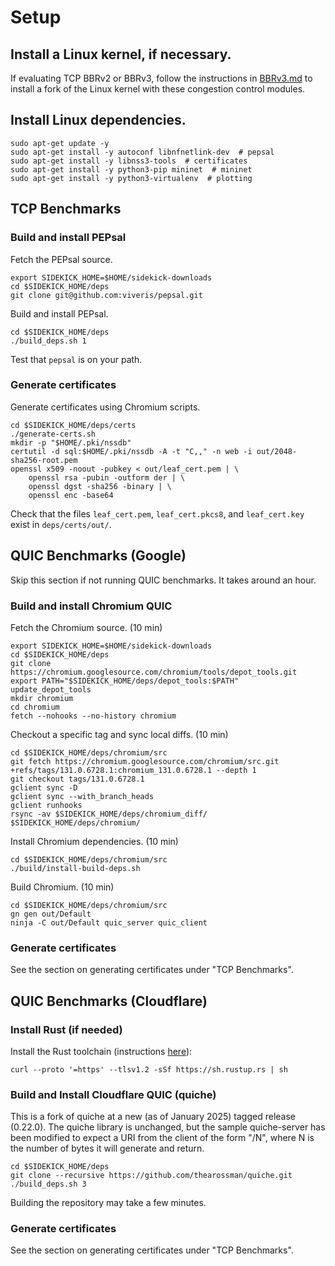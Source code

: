 # Setup

## Install a Linux kernel, if necessary.

If evaluating TCP BBRv2 or BBRv3, follow the instructions in
[BBRv3.md](https://github.com/ygina/sidekick-downloads/blob/main/deps/BBRV3.md)
to install a fork of the Linux kernel with these congestion control modules.

## Install Linux dependencies.

```
sudo apt-get update -y
sudo apt-get install -y autoconf libnfnetlink-dev  # pepsal
sudo apt-get install -y libnss3-tools  # certificates
sudo apt-get install -y python3-pip mininet  # mininet
sudo apt-get install -y python3-virtualenv  # plotting
```

## TCP Benchmarks

### Build and install PEPsal

Fetch the PEPsal source.

```
export SIDEKICK_HOME=$HOME/sidekick-downloads
cd $SIDEKICK_HOME/deps
git clone git@github.com:viveris/pepsal.git
```

Build and install PEPsal.

```
cd $SIDEKICK_HOME/deps
./build_deps.sh 1
```

Test that `pepsal` is on your path.

### Generate certificates

Generate certificates using Chromium scripts.

```
cd $SIDEKICK_HOME/deps/certs
./generate-certs.sh
mkdir -p "$HOME/.pki/nssdb"
certutil -d sql:$HOME/.pki/nssdb -A -t "C,," -n web -i out/2048-sha256-root.pem
openssl x509 -noout -pubkey < out/leaf_cert.pem | \
	openssl rsa -pubin -outform der | \
	openssl dgst -sha256 -binary | \
	openssl enc -base64
```

Check that the files `leaf_cert.pem`, `leaf_cert.pkcs8`, and `leaf_cert.key`
exist in `deps/certs/out/`.

## QUIC Benchmarks (Google)

Skip this section if not running QUIC benchmarks. It takes around an hour.

### Build and install Chromium QUIC

Fetch the Chromium source. (10 min)

```
export SIDEKICK_HOME=$HOME/sidekick-downloads
cd $SIDEKICK_HOME/deps
git clone https://chromium.googlesource.com/chromium/tools/depot_tools.git
export PATH="$SIDEKICK_HOME/deps/depot_tools:$PATH"
update_depot_tools
mkdir chromium
cd chromium
fetch --nohooks --no-history chromium
```

Checkout a specific tag and sync local diffs. (10 min)
```
cd $SIDEKICK_HOME/deps/chromium/src
git fetch https://chromium.googlesource.com/chromium/src.git +refs/tags/131.0.6728.1:chromium_131.0.6728.1 --depth 1
git checkout tags/131.0.6728.1
gclient sync -D
gclient sync --with_branch_heads
gclient runhooks
rsync -av $SIDEKICK_HOME/deps/chromium_diff/ $SIDEKICK_HOME/deps/chromium/
```

Install Chromium dependencies. (10 min)
```
cd $SIDEKICK_HOME/deps/chromium/src
./build/install-build-deps.sh
```

Build Chromium. (10 min)
```
cd $SIDEKICK_HOME/deps/chromium/src
gn gen out/Default
ninja -C out/Default quic_server quic_client
```

### Generate certificates

See the section on generating certificates under "TCP Benchmarks".

## QUIC Benchmarks (Cloudflare)

### Install Rust (if needed)

Install the Rust toolchain (instructions [here](https://www.rust-lang.org/tools/install)):

```
curl --proto '=https' --tlsv1.2 -sSf https://sh.rustup.rs | sh
```

### Build and Install Cloudflare QUIC (quiche)

This is a fork of quiche at a new (as of January 2025) tagged release (0.22.0). The quiche library is unchanged, but the sample quiche-server has been modified to expect a URI from the client of the form "/N", where N is the number of bytes it will generate and return.

```
cd $SIDEKICK_HOME/deps
git clone --recursive https://github.com/thearossman/quiche.git
./build_deps.sh 3
```

Building the repository may take a few minutes.

### Generate certificates

See the section on generating certificates under "TCP Benchmarks".